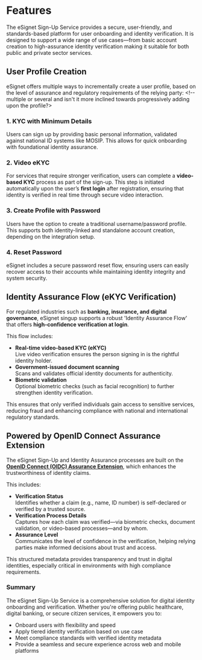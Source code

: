 # Features

The eSignet Sign-Up Service provides a secure, user-friendly, and standards-based platform for user onboarding and identity verification. It is designed to support a wide range of use cases—from basic account creation to high-assurance identity verification making it suitable for both public and private sector services.

## User Profile Creation

eSignet offers multiple ways to incrementally create a user profile, based on the level of assurance and regulatory requirements of the relying party: \<!-- multiple or several and isn't it more inclined towards progressively adding upon the profile?>

### 1. KYC with Minimum Details

Users can sign up by providing basic personal information, validated against national ID systems like MOSIP. This allows for quick onboarding with foundational identity assurance.

### 2. Video eKYC

For services that require stronger verification, users can complete a **video-based KYC** process as part of the sign-up. This step is initiated automatically upon the user’s **first login** after registration, ensuring that identity is verified in real time through secure video interaction.

### 3. Create Profile with Password

Users have the option to create a traditional username/password profile. This supports both identity-linked and standalone account creation, depending on the integration setup.

### 4. Reset Password

eSignet includes a secure password reset flow, ensuring users can easily recover access to their accounts while maintaining identity integrity and system security.

## Identity Assurance Flow (eKYC Verification)

For regulated industries such as **banking, insurance, and digital governance**, eSignet singup supports a robust 'Identity Assurance Flow' that offers **high-confidence verification at login**.

This flow includes:

* **Real-time video-based KYC (eKYC)**\
  Live video verification ensures the person signing in is the rightful identity holder.
* **Government-issued document scanning**\
  Scans and validates official identity documents for authenticity.
* **Biometric validation**\
  Optional biometric checks (such as facial recognition) to further strengthen identity verification.

This ensures that only verified individuals gain access to sensitive services, reducing fraud and enhancing compliance with national and international regulatory standards.

## Powered by OpenID Connect Assurance Extension

The eSignet Sign-Up and Identity Assurance processes are built on the [**OpenID Connect (OIDC) Assurance Extension**](https://openid.net/specs/openid-connect-4-identity-assurance-1_0.html), which enhances the trustworthiness of identity claims.

This includes:

* **Verification Status**\
  Identifies whether a claim (e.g., name, ID number) is self-declared or verified by a trusted source.
* **Verification Process Details**\
  Captures how each claim was verified—via biometric checks, document validation, or video-based processes—and by whom.
* **Assurance Level**\
  Communicates the level of confidence in the verification, helping relying parties make informed decisions about trust and access.

This structured metadata provides transparency and trust in digital identities, especially critical in environments with high compliance requirements.

### Summary

The eSignet Sign-Up Service is a comprehensive solution for digital identity onboarding and verification. Whether you're offering public healthcare, digital banking, or secure citizen services, it empowers you to:

* Onboard users with flexibility and speed
* Apply tiered identity verification based on use case
* Meet compliance standards with verified identity metadata
* Provide a seamless and secure experience across web and mobile platforms
